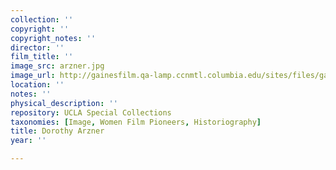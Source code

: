 ```yaml
---
collection: ''
copyright: ''
copyright_notes: ''
director: ''
film_title: ''
image_src: arzner.jpg
image_url: http://gainesfilm.qa-lamp.ccnmtl.columbia.edu/sites/files/gainesfilm/images/arzner.jpg
location: ''
notes: ''
physical_description: ''
repository: UCLA Special Collections
taxonomies: [Image, Women Film Pioneers, Historiography]
title: Dorothy Arzner
year: ''

---
```

